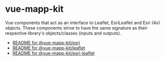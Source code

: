# vue-mapp-kit #

Vue components that act as an interface to Leaflet, EsriLeaflet and Esri (4x) objects. These components strive to have the same signature as their respective library's objects/classes (inputs and outputs).

* [README for @vue-mapp-kit/esri](packages/esri)
* [README for @vue-mapp-kit/leaflet](packages/leaflet)
* [README for @vue-mapp-kit/esri-leaflet](packages/esri-leaflet)
